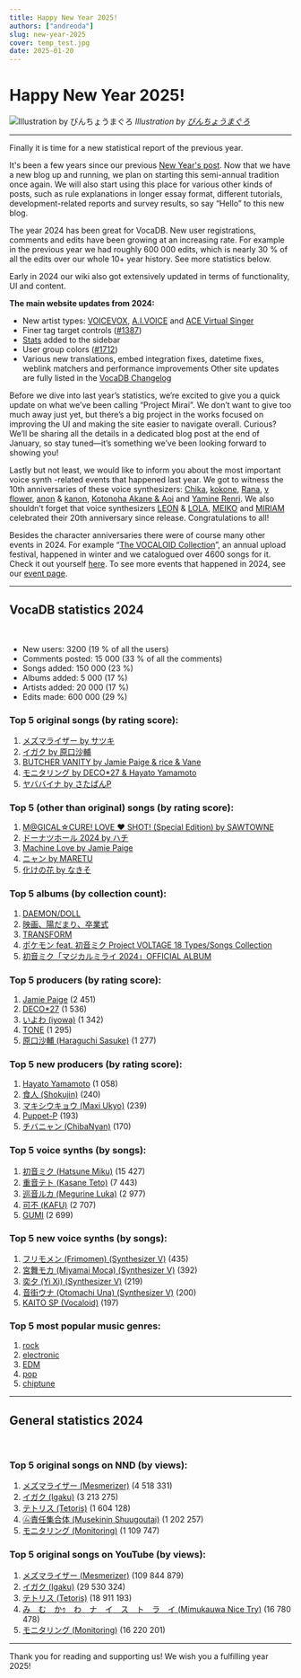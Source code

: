 ```yaml
---
title: Happy New Year 2025!
authors: ["andreoda"]
slug: new-year-2025
cover: temp_test.jpg
date: 2025-01-20
---
```


# Happy New Year 2025!

![Illustration by びんちょうまぐろ](https://github.com/user-attachments/assets/2b5aafba-6a66-4ba0-8b82-7695b2557adf)
_Illustration by [びんちょうまぐろ](https://www.pixiv.net/en/users/27389829)_

---

Finally it is time for a new statistical report of the previous year.

It's been a few years since our previous [New Year's post](https://blog.vocadb.net/blog/new-year-2021). Now that we have a new blog up and running, we plan on starting this semi-annual tradition once again. We will also start using this place for various other kinds of posts, such as rule explanations in longer essay format, different tutorials, development-related reports and survey results, so say “Hello” to this new blog.

The year 2024 has been great for VocaDB. New user registrations, comments and edits have been growing at an increasing rate. For example in the previous year we had roughly 600 000 edits, which is nearly 30 % of all the edits over our whole 10+ year history. See more statistics below.

Early in 2024 our wiki also got extensively updated in terms of functionality, UI and content.

**The main website updates from 2024:**

- New artist types: [VOICEVOX](https://vocadb.net/T/8533/voicevox), [A.I.VOICE](https://vocadb.net/T/7776) and [ACE Virtual Singer](https://vocadb.net/T/8863)
- Finer tag target controls ([#1387](https://github.com/VocaDB/vocadb/issues/1387))
- [Stats](https://vocadb.net/stats) added to the sidebar
- User group colors ([#1712](https://github.com/VocaDB/vocadb/issues/1712))
- Various new translations, embed integration fixes, datetime fixes, weblink matchers and performance improvements
  Other site updates are fully listed in the [VocaDB Changelog](https://wiki.vocadb.net/docs/documentation/vocadb-changelog)

Before we dive into last year’s statistics, we’re excited to give you a quick update on what we’ve been calling “Project Mirai”. We don’t want to give too much away just yet, but there’s a big project in the works focused on improving the UI and making the site easier to navigate overall. Curious? We’ll be sharing all the details in a dedicated blog post at the end of January, so stay tuned—it’s something we’ve been looking forward to showing you!

Lastly but not least, we would like to inform you about the most important voice synth -related events that happened last year.
We got to witness the 10th anniversaries of these voice synthesizers: [Chika](https://vocadb.net/Ar/25148), [kokone](https://vocadb.net/Ar/16545), [Rana](https://vocadb.net/Ar/23600), [v flower](https://vocadb.net/Ar/21165), [anon](https://vocadb.net/Ar/18365) & [kanon](https://vocadb.net/Ar/18364), [Kotonoha Akane & Aoi](https://vocadb.net/Ar/129575) and [Yamine Renri](https://vocadb.net/Ar/106532).
We also shouldn’t forget that voice synthesizers [LEON](https://vocadb.net/Ar/386) & [LOLA](https://vocadb.net/Ar/387), [MEIKO](https://vocadb.net/Ar/176) and [MIRIAM](https://vocadb.net/Ar/388) celebrated their 20th anniversary since release.
Congratulations to all!

Besides the character anniversaries there were of course many other events in 2024. For example “[The VOCALOID Collection](https://vocadb.net/Es/264/the-vocaloid-collection)”, an annual upload festival, happened in winter and we catalogued over 4600 songs for it. Check it out yourself [here](https://vocadb.net/E/6504/the-vocaloid-collection-2024-w).
To see more events that happened in 2024, see our [event page](https://vocadb.net/Search?searchType=ReleaseEvent&afterDate=2024-01-01T18%3A43%3A08.071Z&beforeDate=2024-12-31T18%3A43%3A04.427Z&childTags=false&childVoicebanks=false&draftsOnly=false&eventCategory=&filter=&onlyMyEvents=false&page=1&pageSize=10&sort=Name).

---

## VocaDB statistics 2024
<br>

- New users: 3200 (19 % of all the users)
- Comments posted: 15 000 (33 % of all the comments)
- Songs added: 150 000 (23 %)
- Albums added: 5 000 (17 %)
- Artists added: 20 000 (17 %)
- Edits made: 600 000 (29 %)

### Top 5 original songs (by rating score):

1. [メズマライザー by サツキ](https://vocadb.net/S/610187)
2. [イガク by 原口沙輔](https://vocadb.net/S/588814)
3. [BUTCHER VANITY by Jamie Paige & rice & Vane](https://vocadb.net/S/605339)
4. [モニタリング by DECO*27 & Hayato Yamamoto](https://vocadb.net/S/668055)
5. [ヤババイナ by さたぱんP](https://vocadb.net/S/588674)

### Top 5 (other than original) songs (by rating score):

1. [M@GICAL☆CURE! LOVE ♥ SHOT! (Special Edition) by SAWTOWNE](https://vocadb.net/S/603850)
2. [ドーナツホール 2024 by ハチ](https://vocadb.net/S/680923)
3. [Machine Love by Jamie Paige](https://vocadb.net/S/642667)
4. [ニャン by MARETU](https://vocadb.net/S/720610)
5. [化けの花 by なきそ](https://vocadb.net/S/685577)

### Top 5 albums (by collection count):

1. [DAEMON/DOLL](https://vocadb.net/Al/40661)
2. [映画、陽だまり、卒業式](https://vocadb.net/Al/41399)
3. [TRANSFORM](https://vocadb.net/Al/43054)
4. [ポケモン feat. 初音ミク Project VOLTAGE 18 Types/Songs Collection](https://vocadb.net/Al/41650)
5. [初音ミク「マジカルミライ 2024」OFFICIAL ALBUM](https://vocadb.net/Al/41782)

### Top 5 producers (by rating score):

1. [Jamie Paige](https://vocadb.net/Ar/48752) (2 451)
2. [DECO\*27](https://vocadb.net/Ar/45) (1 536)
3. [いよわ (iyowa)](https://vocadb.net/Ar/65229) (1 342)
4. [TONE](https://vocadb.net/Ar/80489) (1 295)
5. [原口沙輔 (Haraguchi Sasuke)](https://vocadb.net/Ar/123316) (1 277)

### Top 5 new producers (by rating score):

1. [Hayato Yamamoto](https://vocadb.net/Ar/135037) (1 058)
2. [食人 (Shokujin)](https://vocadb.net/Ar/135166) (240)
3. [マキシウキョウ (Maxi Ukyo)](https://vocadb.net/Ar/133610) (239)
4. [Puppet-P](https://vocadb.net/Ar/143055) (193)
5. [チバニャン (ChibaNyan)](https://vocadb.net/Ar/131848) (170)

### Top 5 voice synths (by songs):

1. [初音ミク (Hatsune Miku)](https://vocadb.net/Ar/1) (15 427)
2. [重音テト (Kasane Teto)](https://vocadb.net/Ar/140308) (7 443)
3. [巡音ルカ (Megurine Luka)](https://vocadb.net/Ar/2) (2 977)
4. [可不 (KAFU)](https://vocadb.net/Ar/83928) (2 707)
5. [GUMI](https://vocadb.net/Ar/3) (2 699)

### Top 5 new voice synths (by songs):

1. [フリモメン (Frimomen) (Synthesizer V)](https://vocadb.net/Ar/131564) (435)
2. [宮舞モカ (Miyamai Moca) (Synthesizer V)](https://vocadb.net/Ar/144383) (392)
3. [奕夕 (Yi Xi) (Synthesizer V)](https://vocadb.net/Ar/132680) (219)
4. [音街ウナ (Otomachi Una) (Synthesizer V)](https://vocadb.net/Ar/147883) (200)
5. [KAITO SP (Vocaloid)](https://vocadb.net/Ar/142625) (197)

### Top 5 most popular music genres:

1. [rock](https://vocadb.net/T/481/rock)
2. [electronic](https://vocadb.net/T/123/electronic)
3. [EDM](https://vocadb.net/T/1552/edm)
4. [pop](https://vocadb.net/T/341/pop)
5. [chiptune](https://vocadb.net/T/62/chiptune)

---

## General statistics 2024
<br>

### Top 5 original songs on NND (by views):

1. [メズマライザー (Mesmerizer)](https://vocadb.net/S/610187) (4 518 331)
2. [イガク (Igaku)](https://vocadb.net/S/588814) (3 213 275)
3. [テトリス (Tetoris)](https://vocadb.net/S/696221) (1 604 128)
4. [㋰責任集合体 (Musekinin Shuugoutai)](https://vocadb.net/S/626191) (1 202 257)
5. [モニタリング (Monitoring)](https://vocadb.net/S/668055) (1 109 747)

### Top 5 original songs on YouTube (by views):

1. [メズマライザー (Mesmerizer)](https://vocadb.net/S/610187) (109 844 879)
2. [イガク (Igaku)](https://vocadb.net/S/588814) (29 530 324)
3. [テトリス (Tetoris)](https://vocadb.net/S/696221) (18 911 193)
4. [み　む　かｩ　わ　ナ　イ　ス　ト　ラ　イ (Mimukauwa Nice Try)](https://vocadb.net/S/709707) (16 780 478)
5. [モニタリング (Monitoring)](https://vocadb.net/S/668055) (16 220 201)

---

Thank you for reading and supporting us! We wish you a fulfilling year 2025!
